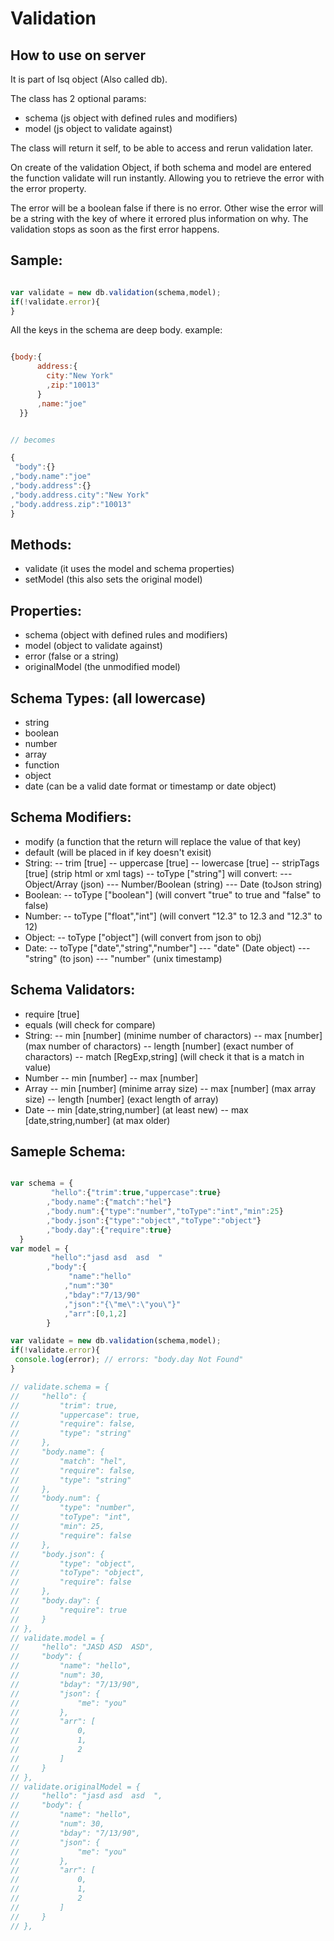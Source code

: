 Validation
=======

How to use on server
---
It is part of lsq object (Also called db).

The class has 2 optional params:
* schema (js object with defined rules and modifiers)
* model (js object to validate against)

The class will return it self, to be able to access and rerun validation later.

On create of the validation Object, if both schema and model are entered the function validate will run instantly.
Allowing you to retrieve the error with the error property.

The error will be a boolean false if there is no error.
Other wise the error will be a string with the key of where it errored plus information on why.
The validation stops as soon as the first error happens.

Sample:
---
```js

var validate = new db.validation(schema,model);
if(!validate.error){
}


```

All the keys in the schema are deep body.
example:
```js

{body:{
      address:{
        city:"New York"
        ,zip:"10013"
      }
      ,name:"joe"
  }}


// becomes

{
 "body":{}
,"body.name":"joe"
,"body.address":{}
,"body.address.city":"New York"
,"body.address.zip":"10013"
}
```

Methods:
----
* validate (it uses the model and schema properties)
* setModel (this also sets the original model)

Properties:
---
* schema (object with defined rules and modifiers)
* model (object to validate against)
* error (false or a string)
* originalModel (the unmodified model)

Schema Types: (all lowercase)
---
- string
- boolean
- number
- array
- function
- object 
- date (can be a valid date format or timestamp or date object)

Schema Modifiers:
---
- modify (a function that the return will replace the value of that key)
- default (will be placed in if key doesn't exisit)
- String:
-- trim [true]
-- uppercase [true]
-- lowercase [true]
-- stripTags [true] (strip html or xml tags)
-- toType ["string"] will convert:
--- Object/Array (json)
--- Number/Boolean (string)
--- Date (toJson string)
- Boolean:
-- toType ["boolean"] (will convert "true" to true and "false" to false)
- Number:
-- toType ["float","int"] (will convert "12.3" to 12.3 and "12.3" to 12)
- Object:
-- toType ["object"] (will convert from json to obj)
- Date:
-- toType ["date","string","number"] 
--- "date" (Date object)
--- "string" (to json)
--- "number" (unix timestamp)

Schema Validators:
---
- require [true]
- equals (will check for compare)
- String:
-- min [number] (minime number of charactors)
-- max [number] (max number of charactors)
-- length [number] (exact number of charactors)
-- match [RegExp,string] (will check it that is a match in value)
- Number
-- min [number]
-- max [number]
- Array
-- min [number] (minime array size)
-- max [number] (max array size)
-- length [number] (exact length of array)
- Date
-- min [date,string,number] (at least new)
-- max [date,string,number] (at max older)


Sameple Schema:
---
```js

var schema = {
   		 "hello":{"trim":true,"uppercase":true}
   		,"body.name":{"match":"hel"}
    	,"body.num":{"type":"number","toType":"int","min":25}
   		,"body.json":{"type":"object","toType":"object"}
        ,"body.day":{"require":true}
  }
var model = {
   		 "hello":"jasd asd  asd  "
     	,"body":{
        	 "name":"hello"
        	,"num":"30"
            ,"bday":"7/13/90"
            ,"json":"{\"me\":\"you\"}"
         	,"arr":[0,1,2]
     	}

var validate = new db.validation(schema,model);
if(!validate.error){
 console.log(error); // errors: "body.day Not Found"
}

// validate.schema = {
//     "hello": {
//         "trim": true,
//         "uppercase": true,
//         "require": false,
//         "type": "string"
//     },
//     "body.name": {
//         "match": "hel",
//         "require": false,
//         "type": "string"
//     },
//     "body.num": {
//         "type": "number",
//         "toType": "int",
//         "min": 25,
//         "require": false
//     },
//     "body.json": {
//         "type": "object",
//         "toType": "object",
//         "require": false
//     },
//     "body.day": {
//         "require": true
//     }
// },
// validate.model = {
//     "hello": "JASD ASD  ASD",
//     "body": {
//         "name": "hello",
//         "num": 30,
//         "bday": "7/13/90",
//         "json": {
//             "me": "you"
//         },
//         "arr": [
//             0,
//             1,
//             2
//         ]
//     }
// },
// validate.originalModel = {
//     "hello": "jasd asd  asd  ",
//     "body": {
//         "name": "hello",
//         "num": 30,
//         "bday": "7/13/90",
//         "json": {
//             "me": "you"
//         },
//         "arr": [
//             0,
//             1,
//             2
//         ]
//     }
// },
```

